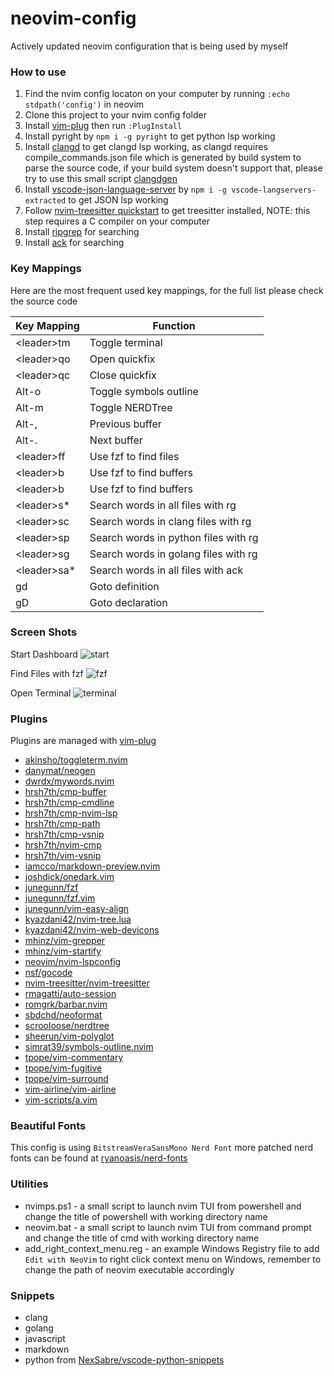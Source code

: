 # neovim-config

Actively updated neovim configuration that is being used by myself

### How to use

1. Find the nvim config locaton on your computer by running `:echo stdpath('config')` in neovim
2. Clone this project to your nvim config folder
3. Install [vim-plug](https://github.com/junegunn/vim-plug) then run `:PlugInstall`
4. Install pyright by `npm i -g pyright` to get python lsp working
5. Install [clangd](https://clangd.llvm.org/installation) to get clangd lsp working, as clangd requires compile_commands.json file which is generated by build system to parse the source code, if your build system doesn't support that, please try to use this small script [clangdgen](https://github.com/dwrdx/clangdgen)
6. Install [vscode-json-language-server](https://github.com/hrsh7th/vscode-langservers-extracted) by `npm i -g vscode-langservers-extracted` to get JSON lsp working
7. Follow [nvim-treesitter quickstart](https://github.com/nvim-treesitter/nvim-treesitter#quickstart) to get treesitter installed, NOTE: this step requires a C compiler on your computer
8. Install [ripgrep](https://github.com/BurntSushi/ripgrep) for searching
9. Install [ack](https://beyondgrep.com/) for searching

### Key Mappings

Here are the most frequent used key mappings, for the full list please check the source code

|Key Mapping|Function|
|-----------|--------|
| \<leader\>tm | Toggle terminal|
| \<leader\>qo | Open quickfix|
| \<leader\>qc | Close quickfix|
| Alt-o        | Toggle symbols outline|
| Alt-m        | Toggle NERDTree|
| Alt-,        | Previous buffer|
| Alt-.        | Next buffer|
| \<leader\>ff | Use fzf to find files|
| \<leader\>b  | Use fzf to find buffers|
| \<leader\>b  | Use fzf to find buffers|
| \<leader\>s* | Search words in all files with rg|
| \<leader\>sc | Search words in clang files with rg|
| \<leader\>sp | Search words in python files with rg|
| \<leader\>sg | Search words in golang files with rg|
| \<leader\>sa* | Search words in all files with ack|
| gd | Goto definition|
| gD | Goto declaration|

### Screen Shots

Start Dashboard
![start](https://i.ibb.co/V3JL4zm/start.png)

Find Files with fzf
![fzf](https://i.ibb.co/XSBJrDX/fzf.png)

Open Terminal
![terminal](https://i.ibb.co/vkGRRL3/terminal.png)


### Plugins

Plugins are managed with [vim-plug](https://github.com/junegunn/vim-plug)

* [akinsho/toggleterm.nvim](https://github.com/akinsho/toggleterm.nvim)
* [danymat/neogen](https://github.com/danymat/neogen)
* [dwrdx/mywords.nvim](https://github.com/dwrdx/mywords.nvim)
* [hrsh7th/cmp-buffer](https://github.com/hrsh7th/cmp-buffer)
* [hrsh7th/cmp-cmdline](https://github.com/hrsh7th/cmp-cmdline)
* [hrsh7th/cmp-nvim-lsp](https://github.com/hrsh7th/cmp-nvim-lsp)
* [hrsh7th/cmp-path](https://github.com/hrsh7th/cmp-path)
* [hrsh7th/cmp-vsnip](https://github.com/hrsh7th/cmp-vsnip)
* [hrsh7th/nvim-cmp](https://github.com/hrsh7th/nvim-cmp)
* [hrsh7th/vim-vsnip](https://github.com/hrsh7th/vim-vsnip)
* [iamcco/markdown-preview.nvim](https://github.com/iamcco/markdown-preview.nvim)
* [joshdick/onedark.vim](https://github.com/joshdick/onedark.vim)
* [junegunn/fzf](https://github.com/junegunn/fzf)
* [junegunn/fzf.vim](https://github.com/junegunn/fzf.vim)
* [junegunn/vim-easy-align](https://github.com/junegunn/vim-easy-align)
* [kyazdani42/nvim-tree.lua](https://github.com/kyazdani42/nvim-tree.lua)
* [kyazdani42/nvim-web-devicons](https://github.com/kyazdani42/nvim-web-devicons)
* [mhinz/vim-grepper](https://github.com/mhinz/vim-grepper)
* [mhinz/vim-startify](https://github.com/mhinz/vim-startify)
* [neovim/nvim-lspconfig](https://github.com/neovim/nvim-lspconfig)
* [nsf/gocode](https://github.com/nsf/gocode)
* [nvim-treesitter/nvim-treesitter](https://github.com/nvim-treesitter/nvim-treesitter)
* [rmagatti/auto-session](https://github.com/rmagatti/auto-session)
* [romgrk/barbar.nvim](https://github.com/romgrk/barbar.nvim)
* [sbdchd/neoformat](https://github.com/sbdchd/neoformat)
* [scrooloose/nerdtree](https://github.com/scrooloose/nerdtree)
* [sheerun/vim-polyglot](https://github.com/sheerun/vim-polyglot)
* [simrat39/symbols-outline.nvim](https://github.com/simrat39/symbols-outline.nvim)
* [tpope/vim-commentary](https://github.com/tpope/vim-commentary)
* [tpope/vim-fugitive](https://github.com/tpope/vim-fugitive)
* [tpope/vim-surround](https://github.com/tpope/vim-surround)
* [vim-airline/vim-airline](https://github.com/vim-airline/vim-airline)
* [vim-scripts/a.vim](https://github.com/vim-scripts/a.vim)

### Beautiful Fonts

This config is using `BitstreamVeraSansMono Nerd Font`
more patched nerd fonts can be found at [ryanoasis/nerd-fonts](https://github.com/ryanoasis/nerd-fonts/tree/master/patched-fonts)

### Utilities

* nvimps.ps1 - a small script to launch nvim TUI from powershell and change the title of powershell with 
               working directory name
* neovim.bat - a small script to launch nvim TUI from command prompt and change the title of cmd with 
               working directory name
* add_right_context_menu.reg - an example Windows Registry file to add `Edit with NeoVim` to right click context menu 
                               on Windows, remember to change the path of neovim executable accordingly


### Snippets

* clang
* golang
* javascript
* markdown
* python from [NexSabre/vscode-python-snippets](https://github.com/NexSabre/vscode-python-snippets)

